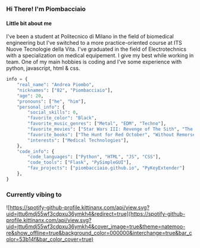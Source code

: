 ### Hi There! I'm Piombacciaio

#### Little bit about me

I've been a student at Politecnico di Milano in the field of biomedical engineering but I've switched to a more practice-oriented course at ITS Nuove Tecnologie della Vita.
I've graduated in the field of Electrotechnics with a specialization on medical equipement. I give my best while working in team. One of my main hobbies is coding and I've some experience with python, javascript, html & css.

```python
info = {
    "real_name": "Andrea Piombo",
    "nicknames": ["82", "Piombacciaio"],
    "age": 20,
    "pronouns": ["he", "him"],
    "personal_info": {
        "social_skills": 0,
        "favorite_color": "Black",
        "favorite_music_genres": ["Metal", "EDM", "Techno"],
        "favorite_movies": ["Star Wars III: Revenge of The Sith", "The Hunt for Red October"],
        "favorite_books": ["The Hunt for Red October", "Without Remorse"],
        "interests": ["Medical Technologies"],
    },
    "code_info": {
        "code_languages": ["Python", "HTML", "JS", "CSS"],
        "code_tools": ["Flask", "PySimpleGUI"],
        "fav_projects": ["piombacciaio.github.io", "PyKeyExtender"]
    },
}
```

### Currently vibing to

![https://spotify-github-profile.kittinanx.com/api/view.svg?uid=jttu6mdj55wf3cdpxu36ymkh4&redirect=true](https://spotify-github-profile.kittinanx.com/api/view.svg?uid=jttu6mdj55wf3cdpxu36ymkh4&cover_image=true&theme=natemoo-re&show_offline=true&background_color=000000&interchange=true&bar_color=53b14f&bar_color_cover=true)
